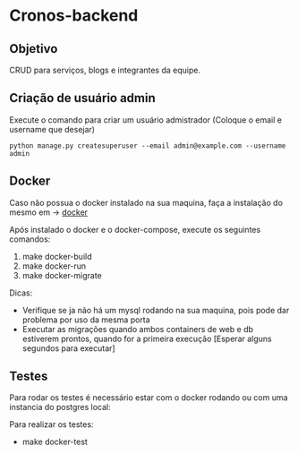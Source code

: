 # Cronos-backend

## Objetivo

CRUD para serviços, blogs e integrantes da equipe.

## Criação de usuário admin

Execute o comando para criar um usuário admistrador (Coloque o email e username que desejar)

`python manage.py createsuperuser --email admin@example.com --username admin`

## Docker

Caso não possua o docker instalado na sua maquina, faça a instalação do mesmo em -> [docker](https://www.docker.com/get-started)

Após instalado o docker e o docker-compose, execute os seguintes comandos:

1. make docker-build
2. make docker-run
3. make docker-migrate

Dicas: 
- Verifique se ja não há um mysql rodando na sua maquina, pois pode dar problema por uso da mesma porta
- Executar as migrações quando ambos containers de web e db estiverem prontos, quando for a primeira execução [Esperar alguns segundos para executar]

## Testes
Para rodar os testes é necessário estar com o docker rodando ou com uma instancia do postgres local:

Para realizar os testes:

- make docker-test